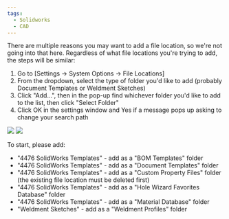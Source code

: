 ```yaml
---
tags:
  - Solidworks
  - CAD
---
```

There are multiple reasons you may want to add a file location, so we're not going into that here. Regardless of what file locations you're trying to add, the steps will be similar:

1. Go to \[Settings -> System Options -> File Locations]
2. From the dropdown, select the type of folder you'd like to add (probably Document Templates or Weldment Sketches)
3. Click "Add...", then in the pop-up find whichever folder you'd like to add to the list, then click "Select Folder"
4. Click OK in the settings window and Yes if a message pops up asking to change your search path

![](https://i.imgur.com/tG4B7D3.png)
![](https://i.imgur.com/w94aPgH.png)

To start, please add:
- "4476 SolidWorks Templates" - add as a "BOM Templates" folder
- "4476 SolidWorks Templates" - add as a "Document Templates" folder
- "4476 SolidWorks Templates" - add as a "Custom Property Files" folder (the existing file location must be deleted first)
- "4476 SolidWorks Templates" - add as a "Hole Wizard Favorites Database" folder
- "4476 SolidWorks Templates" - add as a "Material Database" folder
- "Weldment Sketches" - add as a "Weldment Profiles" folder